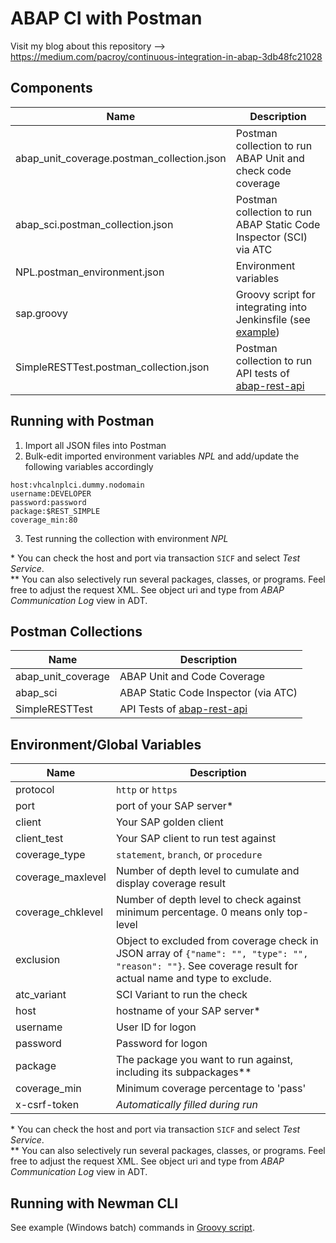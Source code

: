 # ABAP CI with Postman

Visit my blog about this repository --> https://medium.com/pacroy/continuous-integration-in-abap-3db48fc21028

## Components

| Name | Description |
| --- | --- |
| abap_unit_coverage.postman_collection.json | Postman collection to run ABAP Unit and check code coverage |
| abap_sci.postman_collection.json | Postman collection to run ABAP Static Code Inspector (SCI) via ATC |
| NPL.postman_environment.json | Environment variables |
| sap.groovy | Groovy script for integrating into Jenkinsfile (see [example](https://github.com/pacroy/abap-rest-api/blob/master/Jenkinsfile)) |
| SimpleRESTTest.postman_collection.json | Postman collection to run API tests of [abap-rest-api](https://github.com/pacroy/abap-rest-api)  |

## Running with Postman

1) Import all JSON files into Postman  
2) Bulk-edit imported environment variables *NPL* and add/update the following variables accordingly  

```
host:vhcalnplci.dummy.nodomain
username:DEVELOPER
password:password
package:$REST_SIMPLE
coverage_min:80
```

3) Test running the collection with environment *NPL*  

\* You can check the host and port via transaction `SICF` and select *Test Service*.  
\** You can also selectively run several packages, classes, or programs. Feel free to adjust the request XML. See object uri and type from *ABAP Communication Log* view in ADT.  

## Postman Collections

| Name | Description |
| --- | --- |
| abap_unit_coverage | ABAP Unit and Code Coverage |
| abap_sci | ABAP Static Code Inspector (via ATC) |
| SimpleRESTTest | API Tests of [abap-rest-api](https://github.com/pacroy/abap-rest-api) |

## Environment/Global Variables

| Name | Description |
| --- | --- |
| protocol | `http` or `https` |
| port | port of your SAP server\* |
| client | Your SAP golden client |
| client_test | Your SAP client to run test against |
| coverage_type | `statement`, `branch`, or `procedure` |
| coverage_maxlevel | Number of depth level to cumulate and display coverage result |
| coverage_chklevel | Number of depth level to check against minimum percentage. 0 means only top-level |
| exclusion | Object to excluded from coverage check in JSON array of `{"name": "", "type": "", "reason": ""}`. See coverage result for actual name and type to exclude. |
| atc_variant | SCI Variant to run the check |
| host | hostname of your SAP server\* |
| username | User ID for logon |
| password | Password for logon |
| package | The package you want to run against, including its subpackages\** |
| coverage_min | Minimum coverage percentage to 'pass' |
| x-csrf-token | *Automatically filled during run* |

\* You can check the host and port via transaction `SICF` and select *Test Service*.  
\** You can also selectively run several packages, classes, or programs. Feel free to adjust the request XML. See object uri and type from *ABAP Communication Log* view in ADT.   

## Running with Newman CLI

See example (Windows batch) commands in [Groovy script](https://github.com/pacroy/abap-ci-postman/blob/master/sap.groovy).
